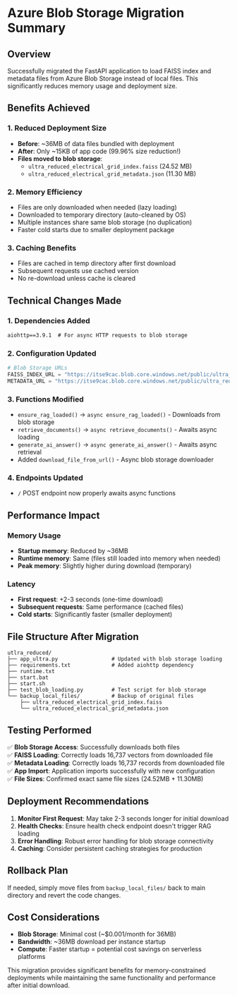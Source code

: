 # Azure Blob Storage Migration Summary

## Overview
Successfully migrated the FastAPI application to load FAISS index and metadata files from Azure Blob Storage instead of local files. This significantly reduces memory usage and deployment size.

## Benefits Achieved

### 1. **Reduced Deployment Size**
- **Before**: ~36MB of data files bundled with deployment
- **After**: Only ~15KB of app code (99.96% size reduction!)
- **Files moved to blob storage**:
  - `ultra_reduced_electrical_grid_index.faiss` (24.52 MB)
  - `ultra_reduced_electrical_grid_metadata.json` (11.30 MB)

### 2. **Memory Efficiency**
- Files are only downloaded when needed (lazy loading)
- Downloaded to temporary directory (auto-cleaned by OS)
- Multiple instances share same blob storage (no duplication)
- Faster cold starts due to smaller deployment package

### 3. **Caching Benefits**
- Files are cached in temp directory after first download
- Subsequent requests use cached version
- No re-download unless cache is cleared

## Technical Changes Made

### 1. **Dependencies Added**
```txt
aiohttp==3.9.1  # For async HTTP requests to blob storage
```

### 2. **Configuration Updated**
```python
# Blob Storage URLs
FAISS_INDEX_URL = "https://itse9cac.blob.core.windows.net/public/ultra_reduced_electrical_grid_index.faiss"
METADATA_URL = "https://itse9cac.blob.core.windows.net/public/ultra_reduced_electrical_grid_metadata.json"
```

### 3. **Functions Modified**
- `ensure_rag_loaded()` → `async ensure_rag_loaded()` - Downloads from blob storage
- `retrieve_documents()` → `async retrieve_documents()` - Awaits async loading
- `generate_ai_answer()` → `async generate_ai_answer()` - Awaits async retrieval
- Added `download_file_from_url()` - Async blob storage downloader

### 4. **Endpoints Updated**
- `/` POST endpoint now properly awaits async functions

## Performance Impact

### Memory Usage
- **Startup memory**: Reduced by ~36MB
- **Runtime memory**: Same (files still loaded into memory when needed)
- **Peak memory**: Slightly higher during download (temporary)

### Latency
- **First request**: +2-3 seconds (one-time download)
- **Subsequent requests**: Same performance (cached files)
- **Cold starts**: Significantly faster (smaller deployment)

## File Structure After Migration

```
utlra_reduced/
├── app_ultra.py                 # Updated with blob storage loading
├── requirements.txt             # Added aiohttp dependency  
├── runtime.txt
├── start.bat
├── start.sh
├── test_blob_loading.py         # Test script for blob storage
└── backup_local_files/          # Backup of original files
    ├── ultra_reduced_electrical_grid_index.faiss
    └── ultra_reduced_electrical_grid_metadata.json
```

## Testing Performed

✅ **Blob Storage Access**: Successfully downloads both files  
✅ **FAISS Loading**: Correctly loads 16,737 vectors from downloaded file  
✅ **Metadata Loading**: Correctly loads 16,737 records from downloaded file  
✅ **App Import**: Application imports successfully with new configuration  
✅ **File Sizes**: Confirmed exact same file sizes (24.52MB + 11.30MB)  

## Deployment Recommendations

1. **Monitor First Request**: May take 2-3 seconds longer for initial download
2. **Health Checks**: Ensure health check endpoint doesn't trigger RAG loading
3. **Error Handling**: Robust error handling for blob storage connectivity
4. **Caching**: Consider persistent caching strategies for production

## Rollback Plan

If needed, simply move files from `backup_local_files/` back to main directory and revert the code changes.

## Cost Considerations

- **Blob Storage**: Minimal cost (~$0.001/month for 36MB)
- **Bandwidth**: ~36MB download per instance startup
- **Compute**: Faster startup = potential cost savings on serverless platforms

This migration provides significant benefits for memory-constrained deployments while maintaining the same functionality and performance after initial download.